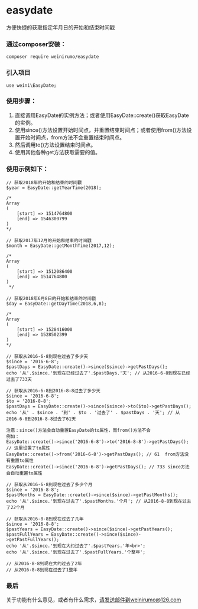 # easydate
方便快捷的获取指定年月日的开始和结束时间戳

### 通过composer安装：
```
composer require weinirumo/easydate
```

### 引入项目
```
use weini\EasyDate;
```


### 使用步骤：
1. 直接调用EasyDate的实例方法；或者使用EasyDate::create()获取EasyDate的实例。
2. 使用since()方法设置开始时间点，并重置结束时间点；或者使用from()方法设置开始时间点，from方法不会重置结束时间点。
3. 然后调用to()方法设置结束时间点。
4. 使用其他各种get方法获取需要的值。

### 使用示例如下：

```
// 获取2018年的开始和结束的时间戳
$year = EasyDate::getYearTime(2018);

/*
Array
(
    [start] => 1514764800
    [end] => 1546300799
)
*/
```

```
// 获取2017年12月的开始和结束的时间戳
$month = EasyDate::getMonthTime(2017,12);

/*
Array
(
    [start] => 1512086400
    [end] => 1514764800
)
 */
```

```
// 获取2018年6月8日的开始和结束的时间戳
$day = EasyDate::getDayTime(2018,6,8);

/*
Array
(
    [start] => 1528416000
    [end] => 1528502399
)
*/
```


```
// 获取从2016-6-8到现在过去了多少天
$since = '2016-6-8';
$pastDays = EasyDate::create()->since($since)->getPastDays();
echo '从'.$since.'到现在已经过去了'.$pastDays.'天'; // 从2016-6-8到现在已经过去了733天

// 获取从2016-6-8到2016-8-8过去了多少天
$since = '2016-6-8';
$to = '2016-8-8';
$pastDays = EasyDate::create()->since($since)->to($to)->getPastDays();
echo '从' . $since . '到' . $to . '过去了' . $pastDays . '天'; // 从2016-6-8到2016-8-8过去了61天

注意：since()方法会自动重置EasyDate的to属性，而from()方法不会
例如：
EasyDate::create()->since('2016-6-8')->to('2016-8-8')->getPastDays(); // 这里设置了to属性
EasyDate::create()->from('2016-6-8')->getPastDays(); // 61  from方法没有重置to属性
EasyDate::create()->since('2016-6-8')->getPastDays(); // 733 since方法会自动重置to属性

```


```
// 获取从2016-6-8到现在过去了多少个月
$since = '2016-8-8';
$pastMonths = EasyDate::create()->since($since)->getPastMonths();
echo '从'.$since.'到现在过去了'.$pastMonths.'个月'; // 从2016-8-8到现在过去了22个月

```

```
// 获取从2016-8-8到现在过去了几年
$since = '2016-8-8';
$pastYears = EasyDate::create()->since($since)->getPastYears();
$pastFullYears = EasyDate::create()->since($since)->getPastFullYears();
echo '从'.$since.'到现在大约过去了'.$pastYears.'年<br>';
echo '从'.$since.'到现在过去了'.$pastFullYears.'个整年';

// 从2016-8-8到现在大约过去了2年
// 从2016-8-8到现在过去了1整年
```

### 最后
关于功能有什么意见，或者有什么需求，请发送邮件到weinirumo@126.com

